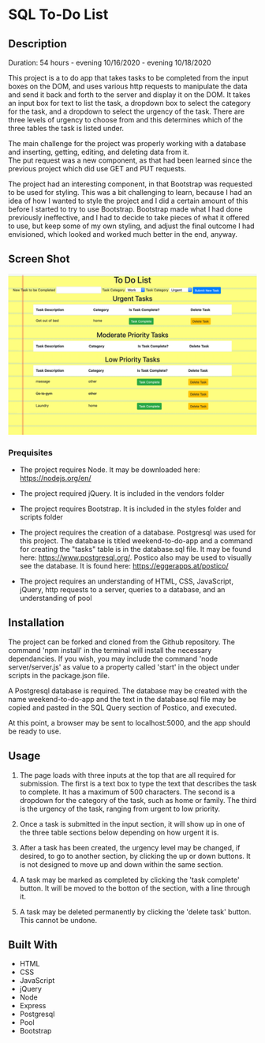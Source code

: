 # SQL To-Do List

## Description

Duration: 54 hours - evening 10/16/2020 - evening 10/18/2020

This project is a to do app that takes tasks to be completed from the input boxes on the DOM, and uses various http requests
to manipulate the data and send it back and forth to the server and display it on the DOM.  It takes an input box for text
to list the task, a dropdown box to select the category for the task, and a dropdown to select the urgency of the task.  There
are three levels of urgency to choose from and this determines which of the three tables the task is listed under.

The main challenge for the project was properly working with a database and inserting, getting, editing, and deleting data from it.  
The put request was a new component, as that had been learned since the previous project which did use GET and PUT requests.  

The project had an interesting component, in that Bootstrap was requested to be used for styling.  This was a bit challenging to learn, because I had 
an idea of how I wanted to style the project and I did a certain amount of this before I started to try to use Bootstrap.  Bootstrap made what I had done previously ineffective,
and I had to decide to take pieces of what it offered to use, but keep some of my own styling, and adjust the final outcome I had
envisioned, which looked and worked much better in the end, anyway.

## Screen Shot 

![Screen Shot](images/picture.png)

### Prequisites

- The project requires Node.  It may be downloaded here: https://nodejs.org/en/

- The project required jQuery.  It is included in the vendors folder

- The project requires Bootstrap.  It is included in the styles folder and scripts folder

- The project requires the creation of a database.  Postgresql was used for this project.  The database is titled weekend-to-do-app and a command for creating the "tasks" table is in the database.sql file.  It may be found here: https://www.postgresql.org/.  Postico also may be used to visually see the database.  It is found here: https://eggerapps.at/postico/

- The project requires an understanding of HTML, CSS, JavaScript, jQuery, http requests to a server, queries to a database, and an understanding of pool

## Installation

The project can be forked and cloned from the Github repository.  The command 'npm install' in the terminal will install the necessary dependancies.  If you wish,
you may include the command 'node server/server.js' as value to a property called 'start' in the object under scripts in the package.json file.  

A Postgresql database is required.  The database may be created with the name weekend-to-do-app and the text in the database.sql file may be copied and pasted in the SQL Query section of Postico, and executed.  

At this point, a browser may be sent to localhost:5000, and the app should be ready to use.

## Usage

1.  The page loads with three inputs at the top that are all required for submission.  The first is a text box to type the text that describes the task to complete.
It has a maximum of 500 characters.  The second is a dropdown for the category of the task, such as home or family.  The third is the urgency of the task, ranging
from urgent to low priority.

2.  Once a task is submitted in the input section, it will show up in one of the three table sections below depending on how urgent it is.

3.  After a task has been created, the urgency level may be changed, if desired, to go to another section, by clicking the up or down buttons.  It is not designed to move up and down within
the same section. 

4.  A task may be marked as completed by clicking the 'task complete' button.  It will be moved to the botton of the section, with a line through it.

5.  A task may be deleted permanently by clicking the 'delete task' button.  This cannot be undone.

## Built With

- HTML
- CSS
- JavaScript
- jQuery
- Node
- Express
- Postgresql
- Pool
- Bootstrap
